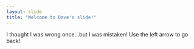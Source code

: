 ```yaml
---
layout: slide
title: "Welcome to Dave's slide!"
---
```

I thought I was wrong once...but I was mistaken!
Use the left arrow to go back!
